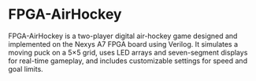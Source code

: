 # FPGA-AirHockey
FPGA-AirHockey is a two-player digital air-hockey game designed and implemented on the Nexys A7 FPGA board using Verilog. It simulates a moving puck on a 5×5 grid, uses LED arrays and seven-segment displays for real-time gameplay, and includes customizable settings for speed and goal limits.
